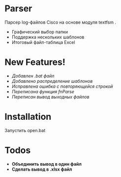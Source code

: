 # Parser
Парсер log-файлов Cisco на основе модуля textfsm   .

  - Графический выбор папки
  - Поддержка нескольких шаблонов
  - Итоговый файл-таблица Excel

# New Features!
  - *Добавлен .bat файл*
  - *Добавлено распределение шаблонов*
  - *Исправлена ошибка с повторяющейся строкой*
  - *Переписана функция fnParse*
  - *Переписан вывод выходных файлов*

# Installation

Запустить open.bat

# Todos
 - **Объединить вывод в один файл**
 - **Сделать вывод в .xlsx файл**


